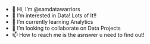 - 👋 Hi, I’m @samdatawarriors
- 👀 I’m interested in Data! Lots of It!!
- 🌱 I’m currently learning Analytics
- 💞️ I’m looking to collaborate on Data Projects
- 📫 How to reach me is the asnswer u need to find out!

<!---
samdatawarriors/samdatawarriors is a ✨ special ✨ repository because its `README.md` (this file) appears on your GitHub profile.
You can click the Preview link to take a look at your changes.
--->
